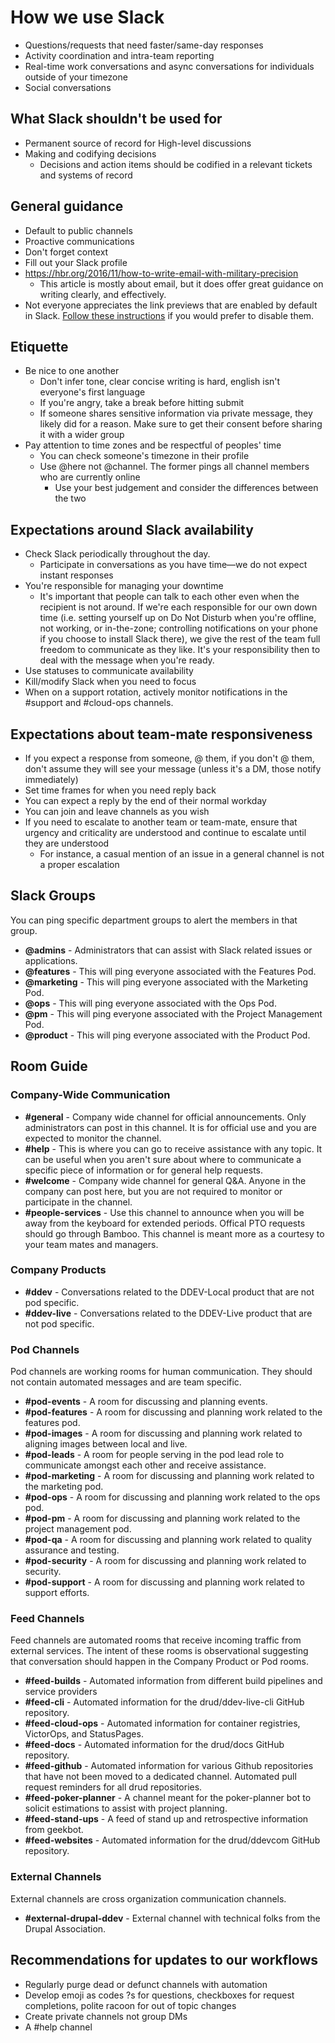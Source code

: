 # How we use Slack

- Questions/requests that need faster/same-day responses
- Activity coordination and intra-team reporting
- Real-time work conversations and async conversations for individuals outside of your timezone
- Social conversations

## What Slack shouldn't be used for

- Permanent source of record for High-level discussions
- Making and codifying decisions
  - Decisions and action items should be codified in a relevant tickets and systems of record

## General guidance 

- Default to public channels
- Proactive communications
- Don't forget context
- Fill out your Slack profile
- https://hbr.org/2016/11/how-to-write-email-with-military-precision
  - This article is mostly about email, but it does offer great guidance on writing clearly, and effectively.
- Not everyone appreciates the link previews that are enabled by default in Slack. [Follow these instructions](https://slack.com/help/articles/204399343-Share-links-and-set-preview-preferences#turn_off) if you would prefer to disable them.

## Etiquette

- Be nice to one another
  - Don't infer tone, clear concise writing is hard, english isn't everyone's first language
  - If you're angry, take a break before hitting submit
  - If someone shares sensitive information via private message, they likely did for a reason. Make sure to get their consent before sharing it with a wider group
- Pay attention to time zones and be respectful of peoples' time
  - You can check someone's timezone in their profile
  - Use @here not @channel. The former pings all channel members who are currently online
    - Use your best judgement and consider the differences between the two

## Expectations around Slack availability

- Check Slack periodically throughout the day.
  - Participate in conversations as you have time—we do not expect instant responses
- You're responsible for managing your downtime
  - It's important that people can talk to each other even when the recipient is not around. If we're each responsible for our own down time (i.e. setting yourself up on Do Not Disturb when you're offline, not working, or in-the-zone; controlling notifications on your phone if you choose to install Slack there), we give the rest of the team full freedom to communicate as they like. It's your responsibility then to deal with the message when you're ready.
- Use statuses to communicate availability
- Kill/modify Slack when you need to focus
- When on a support rotation, actively monitor notifications in the #support and #cloud-ops channels.

## Expectations about team-mate responsiveness

- If you expect a response from someone, @ them, if you don't @ them, don't assume they will see your message (unless it's a DM, those notify immediately)
- Set time frames for when you need reply back
- You can expect a reply by the end of their normal workday
- You can join and leave channels as you wish
- If you need to escalate to another team or team-mate, ensure that urgency and criticality are understood and continue to escalate until they are understood
  - For instance, a casual mention of an issue in a general channel is not a proper escalation
  
## Slack Groups
You can ping specific department groups to alert the members in that group.

- **@admins** - Administrators that can assist with Slack related issues or applications.
- **@features** - This will ping everyone associated with the Features Pod.
- **@marketing** - This will ping everyone associated with the Marketing Pod.
- **@ops** - This will ping everyone associated with the Ops Pod.
- **@pm** - This will ping everyone associated with the Project Management Pod.
- **@product** - This will ping everyone associated with the Product Pod.

## Room Guide

### Company-Wide Communication

- **#general** - Company wide channel for official announcements. Only administrators can post in this channel. It is for official use and you are expected to monitor the channel.
- **#help** - This is where you can go to receive assistance with any topic. It can be useful when you aren't sure about where to communicate a specific piece of information or for general help requests.
- **#welcome** - Company wide channel for general Q&A. Anyone in the company can post here, but you are not required to monitor or participate in the channel.
- **#people-services** - Use this channel to announce when you will be away from the keyboard for extended periods. Offical PTO requests should go through Bamboo. This channel is meant more as a courtesy to your team mates and managers.

### Company Products

- **#ddev** - Conversations related to the DDEV-Local product that are not pod specific.
- **#ddev-live** - Conversations related to the DDEV-Live product that are not pod specific.

### Pod Channels

Pod channels are working rooms for human communication. They should not contain automated messages and are team specific.

- **#pod-events** - A room for discussing and planning events.
- **#pod-features** - A room for discussing and planning work related to the features pod.
- **#pod-images** - A room for discussing and planning work related to aligning images between local and live.
- **#pod-leads** - A room for people serving in the pod lead role to communicate amongst each other and receive assistance.
- **#pod-marketing** - A room for discussing and planning work related to the marketing pod.
- **#pod-ops** - A room for discussing and planning work related to the ops pod.
- **#pod-pm** - A room for discussing and planning work related to the project management pod.
- **#pod-qa** - A room for discussing and planning work related to quality assurance and testing.
- **#pod-security** - A room for discussing and planning work related to security.
- **#pod-support** - A room for discussing and planning work related to support efforts.

### Feed Channels

Feed channels are automated rooms that receive incoming traffic from external services. The intent of these rooms is observational suggesting that conversation should happen in the Company Product or Pod rooms.

- **#feed-builds** - Automated information from different build pipelines and service providers
- **#feed-cli** - Automated information for the drud/ddev-live-cli GitHub repository.
- **#feed-cloud-ops** - Automated information for container registries, VictorOps, and StatusPages.
- **#feed-docs** - Automated information for the drud/docs GitHub repository.
- **#feed-github** - Automated information for various Github repositories that have not been moved to a dedicated channel. Automated pull request reminders for all drud repositories.
- **#feed-poker-planner** - A channel meant for the poker-planner bot to solicit estimations to assist with project planning.
- **#feed-stand-ups** - A feed of stand up and retrospective information from geekbot.
- **#feed-websites** - Automated information for the drud/ddevcom GitHub repository.

### External Channels

External channels are cross organization communication channels.

- **#external-drupal-ddev** - External channel with technical folks from the Drupal Association.

## Recommendations for updates to our workflows

- Regularly purge dead or defunct channels with automation
- Develop emoji as codes ?s for questions, checkboxes for request completions, polite racoon for out of topic changes
- Create private channels not group DMs
- A #help channel
